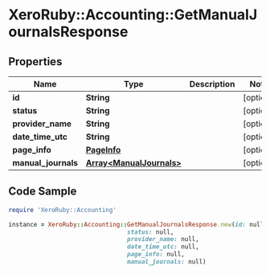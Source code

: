 # XeroRuby::Accounting::GetManualJournalsResponse

## Properties

Name | Type | Description | Notes
------------ | ------------- | ------------- | -------------
**id** | **String** |  | [optional] 
**status** | **String** |  | [optional] 
**provider_name** | **String** |  | [optional] 
**date_time_utc** | **String** |  | [optional] 
**page_info** | [**PageInfo**](PageInfo.md) |  | [optional] 
**manual_journals** | [**Array&lt;ManualJournals&gt;**](ManualJournals.md) |  | [optional] 

## Code Sample

```ruby
require 'XeroRuby::Accounting'

instance = XeroRuby::Accounting::GetManualJournalsResponse.new(id: null,
                                 status: null,
                                 provider_name: null,
                                 date_time_utc: null,
                                 page_info: null,
                                 manual_journals: null)
```


